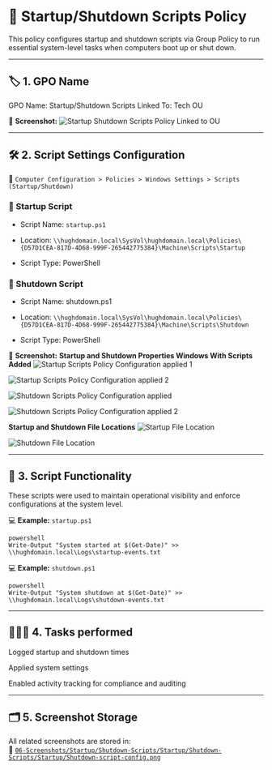# 🔁 Startup/Shutdown Scripts Policy
This policy configures startup and shutdown scripts via Group Policy to run essential system-level tasks when computers boot up or shut down.

---

## 🏷️ 1. GPO Name
GPO Name: Startup/Shutdown Scripts
Linked To: Tech OU

📸 **Screenshot:**
![Startup Shutdown Scripts Policy Linked to OU](https://github.com/user-attachments/assets/0db30914-40b0-4534-bf5b-5ef72aff1206)

---

## 🛠️ 2. Script Settings Configuration
📂 `Computer Configuration > Policies > Windows Settings > Scripts (Startup/Shutdown)`

### 🔼 Startup Script
- Script Name: `startup.ps1`

- Location: `\\hughdomain.local\SysVol\hughdomain.local\Policies\{D57D1CEA-817D-4D68-999F-265442775384}\Machine\Scripts\Startup`

- Script Type: PowerShell

### 🔽 Shutdown Script
- Script Name: shutdown.ps1

- Location: `\\hughdomain.local\SysVol\hughdomain.local\Policies\{D57D1CEA-817D-4D68-999F-265442775384}\Machine\Scripts\Shutdown`

- Script Type: PowerShell

📸 **Screenshot:**
**Startup and Shutdown Properties Windows With Scripts Added**
![Startup Scripts Policy Configuration applied 1](https://github.com/user-attachments/assets/f912c453-176b-4ae4-8688-37321b1b5f8c)

![Startup Scripts Policy Configuration applied 2](https://github.com/user-attachments/assets/e129efe4-9e46-4454-b3dd-a0c6b9fa1bee)

![Shutdown Scripts Policy Configuration applied](https://github.com/user-attachments/assets/b6df80d3-e3de-432c-b82f-f7afad7d092c)

![Shutdown Scripts Policy Configuration applied 2](https://github.com/user-attachments/assets/4a6db969-1eb8-411c-8de6-60de5a771e34)

**Startup and Shutdown File Locations**
![Startup File Location](https://github.com/user-attachments/assets/43bd462f-aa82-4eb8-b431-e75531e2bd24)

![Shutdown File Location](https://github.com/user-attachments/assets/0bc871a3-57f1-4315-b44b-2167e460c98c)

---

## 🔧 3. Script Functionality
These scripts were used to maintain operational visibility and enforce configurations at the system level.

💻 **Example:** `startup.ps1`
```
powershell
Write-Output "System started at $(Get-Date)" >> \\hughdomain.local\Logs\startup-events.txt
```

💻 **Example:** `shutdown.ps1`
```
powershell
Write-Output "System shutdown at $(Get-Date)" >> \\hughdomain.local\Logs\shutdown-events.txt
```
---

## 👩🏻‍💻 4. Tasks performed

Logged startup and shutdown times

Applied system settings

Enabled activity tracking for compliance and auditing

---

## 🗂️ 5. Screenshot Storage

All related screenshots are stored in:  
📂 [`06-Screenshots/Startup/Shutdown-Scripts/Startup/Shutdown-Scripts/Startup/Shutdown-script-config.png`]()
